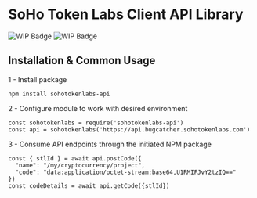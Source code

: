 # SoHo Token Labs Client API Library

![WIP Badge](https://img.shields.io/badge/version-1.0.0-lightgrey.svg) ![WIP Badge](https://img.shields.io/badge/status-wip-yellowgreen.svg)

## Installation &amp; Common Usage
1 - Install package

`npm install sohotokenlabs-api`

2 - Configure module to work with desired environment

```
const sohotokenlabs = require('sohotokenlabs-api')
const api = sohotokenlabs('https://api.bugcatcher.sohotokenlabs.com')
```

3 - Consume API endpoints through the initiated NPM package

```
const { stlId } = await api.postCode({
  "name": "/my/cryptocurrency/project",
  "code": "data:application/octet-stream;base64,U1RMIFJvY2tzIQ=="
})
const codeDetails = await api.getCode({stlId})
```
